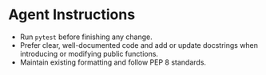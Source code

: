 # Agent Instructions

- Run `pytest` before finishing any change.
- Prefer clear, well-documented code and add or update docstrings when introducing or modifying public functions.
- Maintain existing formatting and follow PEP 8 standards.

